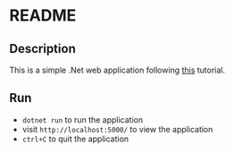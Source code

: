 # README

## Description

This is a simple .Net web application following [this](https://dotnet.microsoft.com/learn/aspnet/hello-world-tutorial/intro) tutorial.

## Run

- `dotnet run` to run the application
- visit `http://localhost:5000/` to view the application
- `ctrl+C` to quit the application
 